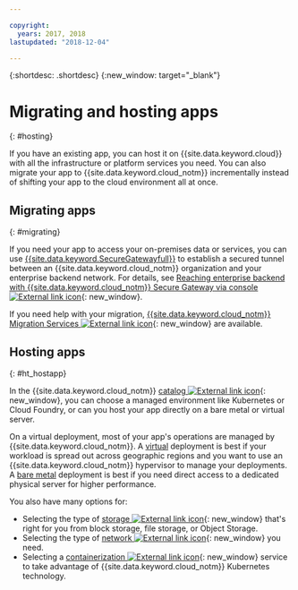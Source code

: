 ```yaml
---

copyright:
  years: 2017, 2018
lastupdated: "2018-12-04"

---
```


{:shortdesc: .shortdesc}
{:new_window: target="_blank"}

# Migrating and hosting apps
{: #hosting}

If you have an existing app, you can host it on {{site.data.keyword.cloud}} with all the infrastructure or platform services you need. You can also migrate your app to {{site.data.keyword.cloud_notm}} incrementally instead of shifting your app to the cloud environment all at once.

## Migrating apps
{: #migrating}

If you need your app to access your on-premises data or services, you can use [{{site.data.keyword.SecureGatewayfull}}](/docs/services/SecureGateway/index.html#getting-started-with-sg) to establish a secured tunnel between an {{site.data.keyword.cloud_notm}} organization and your enterprise backend network. For details, see [Reaching enterprise backend with {{site.data.keyword.cloud_notm}} Secure Gateway via console ![External link icon](../icons/launch-glyph.svg "External link icon")](https://developer.ibm.com/bluemix/2015/04/01/reaching-enterprise-backend-bluemix-secure-gateway/){: new_window}.

If you need help with your migration, [{{site.data.keyword.cloud_notm}} Migration Services ![External link icon](../icons/launch-glyph.svg "External link icon")](https://www.ibm.com/cloud/migration-services){: new_window} are available.

## Hosting apps
{: #ht_hostapp}

In the {{site.data.keyword.cloud_notm}} [catalog ![External link icon](../icons/launch-glyph.svg "External link icon")](https://{DomainName}/catalog/?taxonomyNavigation=apps){: new_window}, you can choose a managed environment like Kubernetes or Cloud Foundry, or can you host your app directly on a bare metal or virtual server.

On a virtual deployment, most of your app's operations are managed by {{site.data.keyword.cloud_notm}}. A [virtual](/docs/vsi/vsi_about.html) deployment is best if your workload is spread out across geographic regions and you want to use an {{site.data.keyword.cloud_notm}} hypervisor to manage your deployments. A [bare metal](/docs/bare-metal/index.html#getting-started) deployment is best if you need direct access to a dedicated physical server for higher performance.

You also have many options for:
* Selecting the type of [storage ![External link icon](../icons/launch-glyph.svg "External link icon")](https://{DomainName}/catalog/?taxonomyNavigation=apps&category=slstorage){: new_window} that's right for you from block storage, file storage, or Object Storage.
* Selecting the type of [network ![External link icon](../icons/launch-glyph.svg "External link icon")](https://{DomainName}/catalog/?taxonomyNavigation=apps&category=slnetwork){: new_window} you need.
* Selecting a [containerization ![External link icon](../icons/launch-glyph.svg "External link icon")](https://{DomainName}/catalog/?taxonomyNavigation=apps&category=containers){: new_window} service to take advantage of {{site.data.keyword.cloud_notm}} Kubernetes technology.